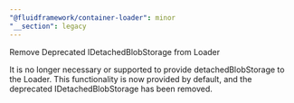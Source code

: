 ```yaml
---
"@fluidframework/container-loader": minor
"__section": legacy
---
```

Remove Deprecated IDetachedBlobStorage from Loader

It is no longer necessary or supported to provide detachedBlobStorage to the Loader. This functionality is now provided by default, and the deprecated IDetachedBlobStorage has been removed.
